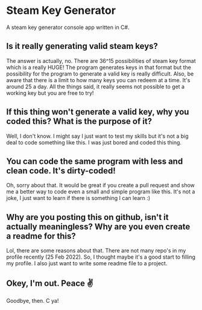 # Steam Key Generator
A steam key generator console app written in C#.

## Is it really generating valid steam keys?
The answer is actually, no. There are 36^15 possibilities of steam key format which is a really HUGE! The program generates keys in that format but the possibility for the program to generate a valid key is really difficult. Also, be aware that there is a limit to how many keys you can redeem at a time. It's around 25 a day. All the things said, it really seems not possible to get a working key but you are free to try!

## If this thing won't generate a valid key, why you coded this? What is the purpose of it?
Well, I don't know. I might say I just want to test my skills but it's not a big deal to code something like this. I was just bored and coded this thing.

## You can code the same program with less and clean code. It's dirty-coded!
Oh, sorry about that. It would be great if you create a pull request and show me a better way to code even a small and simple program like this. It's not a joke, I just want to learn if there is something I can learn :)

## Why are you posting this on github, isn't it actually meaningless? Why are you even create a readme for this?
Lol, there are some reasons about that. There are not many repo's in my profile recently (25 Feb 2022). So, I thought maybe it's a good start to filling my profile. I also just want to write some readme file to a project.

## Okey, I'm out. Peace ✌️
Goodbye, then. C ya!
